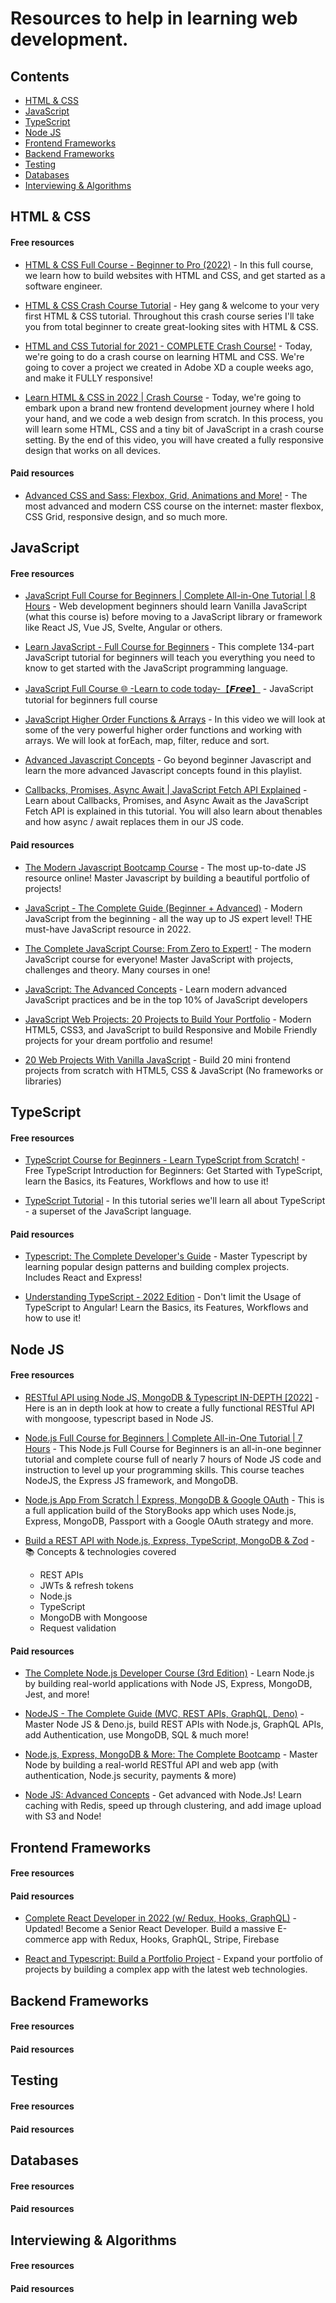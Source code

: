 # Resources to help in learning web development.

## Contents

- [HTML & CSS](#html--css)
- [JavaScript](#javascript)
- [TypeScript](#typescript)
- [Node JS](#node-js)
- [Frontend Frameworks](#frontend-frameworks)
- [Backend Frameworks](#backend-frameworks)
- [Testing](#testing)
- [Databases](#databases)
- [Interviewing & Algorithms](#interviewing--algorithms)

## HTML & CSS

#### Free resources
- [HTML & CSS Full Course - Beginner to Pro (2022)](https://www.youtube.com/watch?v=G3e-cpL7ofc) - In this full course, we learn how to build websites with HTML and CSS, and get started as a software engineer.

- [HTML & CSS Crash Course Tutorial](https://www.youtube.com/playlist?list=PL4cUxeGkcC9ivBf_eKCPIAYXWzLlPAm6G) - Hey gang & welcome to your very first HTML & CSS tutorial. Throughout this crash course series I'll take you from total beginner to create great-looking sites with HTML & CSS.

- [HTML and CSS Tutorial for 2021 - COMPLETE Crash Course!](https://www.youtube.com/watch?v=D-h8L5hgW-w&t=139s) - Today, we're going to do a crash course on learning HTML and CSS. We're going to cover a project we created in Adobe XD a couple weeks ago, and make it FULLY responsive!

- [Learn HTML & CSS in 2022 | Crash Course](https://www.youtube.com/watch?v=gXLjWRteuWI) - Today, we're going to embark upon a brand new frontend development journey where I hold your hand, and we code a web design from scratch. In this process, you will learn some HTML, CSS and a tiny bit of JavaScript in a crash course setting. By the end of this video, you will have created a fully responsive design that works on all devices.

#### Paid resources
- [Advanced CSS and Sass: Flexbox, Grid, Animations and More!](https://www.udemy.com/course/advanced-css-and-sass/) - The most advanced and modern CSS course on the internet: master flexbox, CSS Grid, responsive design, and so much more.

## JavaScript

#### Free resources
- [JavaScript Full Course for Beginners | Complete All-in-One Tutorial | 8 Hours](https://www.youtube.com/watch?v=EfAl9bwzVZk) - Web development beginners should learn Vanilla JavaScript (what this course is) before moving to a JavaScript library or framework like React JS, Vue JS, Svelte, Angular or others.

- [Learn JavaScript - Full Course for Beginners](https://www.youtube.com/watch?v=PkZNo7MFNFg) - This complete 134-part JavaScript tutorial for beginners will teach you everything you need to know to get started with the JavaScript programming language.

- [JavaScript Full Course 🌐 -Learn to code today-【𝙁𝙧𝙚𝙚】](https://www.youtube.com/watch?v=8dWL3wF_OMw&t=1190s) - JavaScript tutorial for beginners full course

- [JavaScript Higher Order Functions & Arrays](https://www.youtube.com/watch?v=rRgD1yVwIvE&t=434s) - In this video we will look at some of the very powerful higher order functions and working with arrays. We will look at forEach, map, filter, reduce and sort.

- [Advanced Javascript Concepts](https://www.youtube.com/playlist?list=PL0Zuz27SZ-6N3bG4YZhkrCL3ZmDcLTuGd) - Go beyond beginner Javascript and learn the more advanced Javascript concepts found in this playlist.

- [Callbacks, Promises, Async Await | JavaScript Fetch API Explained](https://www.youtube.com/watch?v=VmQ6dHvnKIM) - Learn about Callbacks, Promises, and Async Await as the JavaScript Fetch API is explained in this tutorial. You will also learn about thenables and how async / await replaces them in our JS code.

#### Paid resources
- [The Modern Javascript Bootcamp Course](https://www.udemy.com/course/javascript-beginners-complete-tutorial/) - The most up-to-date JS resource online! Master Javascript by building a beautiful portfolio of projects!

- [JavaScript - The Complete Guide (Beginner + Advanced)](https://www.udemy.com/course/javascript-the-complete-guide-2020-beginner-advanced/) - Modern JavaScript from the beginning - all the way up to JS expert level! THE must-have JavaScript resource in 2022.

- [The Complete JavaScript Course: From Zero to Expert!](https://www.udemy.com/course/the-complete-javascript-course/) - The modern JavaScript course for everyone! Master JavaScript with projects, challenges and theory. Many courses in one!

- [JavaScript: The Advanced Concepts](https://www.udemy.com/course/advanced-javascript-concepts/) - Learn modern advanced JavaScript practices and be in the top 10% of JavaScript developers

- [JavaScript Web Projects: 20 Projects to Build Your Portfolio](https://www.udemy.com/course/javascript-web-projects-to-build-your-portfolio-resume/) - Modern HTML5, CSS3, and JavaScript to build Responsive and Mobile Friendly projects for your dream portfolio and resume!

- [20 Web Projects With Vanilla JavaScript](https://www.udemy.com/course/web-projects-with-vanilla-javascript/) - Build 20 mini frontend projects from scratch with HTML5, CSS & JavaScript (No frameworks or libraries)


## TypeScript

#### Free resources
- [TypeScript Course for Beginners - Learn TypeScript from Scratch!](https://www.youtube.com/watch?v=BwuLxPH8IDs&t=9495s) - Free TypeScript Introduction for Beginners: Get Started with TypeScript, learn the Basics, its Features, Workflows and how to use it!

- [TypeScript Tutorial](https://www.youtube.com/playlist?list=PL4cUxeGkcC9gUgr39Q_yD6v-bSyMwKPUI) - In this tutorial series we'll learn all about TypeScript - a superset of the JavaScript language.

#### Paid resources
- [Typescript: The Complete Developer's Guide](https://www.udemy.com/course/typescript-the-complete-developers-guide/) - Master Typescript by learning popular design patterns and building complex projects. Includes React and Express!

- [Understanding TypeScript - 2022 Edition](https://www.udemy.com/course/understanding-typescript/) - Don't limit the Usage of TypeScript to Angular! Learn the Basics, its Features, Workflows and how to use it!

## Node JS

#### Free resources
- [RESTful API using Node JS, MongoDB & Typescript IN-DEPTH [2022]](https://www.youtube.com/watch?v=72_5_YuDCNA&t=1832s) - Here is an in depth look at how to create a fully functional RESTful API with mongoose, typescript based in Node JS.

- [Node.js Full Course for Beginners | Complete All-in-One Tutorial | 7 Hours](https://www.youtube.com/watch?v=f2EqECiTBL8&t=5889s) - This Node.js Full Course for Beginners is an all-in-one beginner tutorial and complete course full of nearly 7 hours of Node JS code and instruction to level up your programming skills. This course teaches NodeJS, the Express JS framework, and MongoDB.  

- [Node.js App From Scratch | Express, MongoDB & Google OAuth](https://www.youtube.com/watch?v=SBvmnHTQIPY) - This is a full application build of the StoryBooks app which uses Node.js, Express, MongoDB, Passport with a Google OAuth strategy and more.

- [Build a REST API with Node.js, Express, TypeScript, MongoDB & Zod](https://www.youtube.com/watch?v=BWUi6BS9T5Y) - 
  📚 Concepts & technologies covered
  - REST APIs
  - JWTs & refresh tokens
  - Node.js
  - TypeScript
  - MongoDB with Mongoose
  - Request validation

#### Paid resources
- [The Complete Node.js Developer Course (3rd Edition)](https://www.udemy.com/course/the-complete-nodejs-developer-course-2/) - Learn Node.js by building real-world applications with Node JS, Express, MongoDB, Jest, and more!

- [NodeJS - The Complete Guide (MVC, REST APIs, GraphQL, Deno)](https://www.udemy.com/course/nodejs-the-complete-guide/) - Master Node JS & Deno.js, build REST APIs with Node.js, GraphQL APIs, add Authentication, use MongoDB, SQL & much more!

- [Node.js, Express, MongoDB & More: The Complete Bootcamp](https://www.udemy.com/course/nodejs-express-mongodb-bootcamp/) - Master Node by building a real-world RESTful API and web app (with authentication, Node.js security, payments & more)

- [Node JS: Advanced Concepts](https://www.udemy.com/course/advanced-node-for-developers/) - Get advanced with Node.Js! Learn caching with Redis, speed up through clustering, and add image upload with S3 and Node!


## Frontend Frameworks

#### Free resources
#### Paid resources
- [Complete React Developer in 2022 (w/ Redux, Hooks, GraphQL)](https://www.udemy.com/course/complete-react-developer-zero-to-mastery/) - Updated! Become a Senior React Developer. Build a massive E-commerce app with Redux, Hooks, GraphQL, Stripe, Firebase

- [React and Typescript: Build a Portfolio Project](https://www.udemy.com/course/react-and-typescript-build-a-portfolio-project/) - Expand your portfolio of projects by building a complex app with the latest web technologies.


## Backend Frameworks

#### Free resources
#### Paid resources



## Testing

#### Free resources
#### Paid resources


## Databases

#### Free resources
#### Paid resources


## Interviewing & Algorithms

#### Free resources
#### Paid resources


